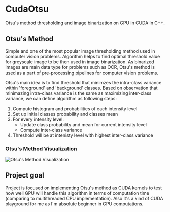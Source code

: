 # CudaOtsu
Otsu's method thresholding and image binarization on GPU in CUDA in C++.

## Otsu's Method
Simple and one of the most popular image thresholding method used in computer vision problems. Algorithm helps to find optimal threshold value for greyscale image to be then used in image binarization. As binarized images are main data type for problems such as OCR, Otsu's method is used as a part of pre-processing pipelines for computer vision problems.

Otsu's main idea is to find threshold that minimzes the intra-class variance within 'foreground' and 'background' classes. Based on observation that minimazing intra-class variance is the same as maximizing inter-class variance, we can define algorithm as following steps:

1. Compute histogram and probabilities of each intensity level
2. Set up initial classes probability and classes mean
3. For every intensity level:
    - Update class probability and mean for current intensity level
    - Compute inter-class variance
4. Threshold will be at intenisty level with highest inter-class variance

### Otsu's Method Visualization
![Otsu's Method Visualization](https://upload.wikimedia.org/wikipedia/commons/3/34/Otsu%27s_Method_Visualization.gif)

## Project goal
Project is focused on implementing Otsu's method as CUDA kernels to test how well GPU will handle this algorithm in terms of computation time (comparing to multithreaded CPU implementation). Also it's a kind of CUDA playground for me as I'm absolute beginner in GPU computations. 

